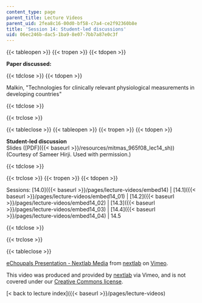 ```yaml
---
content_type: page
parent_title: Lecture Videos
parent_uid: 2fea8c16-00d0-bf58-c7a4-ce2f92360b8e
title: 'Session 14: Student-led discussions'
uid: 06ec246b-dac5-1ba9-8e07-7bb7a87e0c3f
---
```


{{< tableopen >}}
{{< tropen >}}
{{< tdopen >}}


**Paper discussed:**


{{< tdclose >}}
{{< tdopen >}}


Malkin, "Technologies for clinically relevant physiological measurements in developing countries"


{{< tdclose >}}

{{< trclose >}}

{{< tableclose >}}
{{< tableopen >}}
{{< tropen >}}
{{< tdopen >}}


**Student-led discussion**  
Slides ([PDF]({{< baseurl >}}/resources/mitmas_965f08_lec14_sh)) (Courtesy of Sameer Hirji. Used with permission.)


{{< tdclose >}}

{{< trclose >}}
{{< tropen >}}
{{< tdopen >}}


Sessions: [14.0]({{< baseurl >}}/pages/lecture-videos/embed14) | [14.1]({{< baseurl >}}/pages/lecture-videos/embed14_01) | [14.2]({{< baseurl >}}/pages/lecture-videos/embed14_02) | [14.3]({{< baseurl >}}/pages/lecture-videos/embed14_03) | [14.4]({{< baseurl >}}/pages/lecture-videos/embed14_04) | 14.5


{{< tdclose >}}

{{< trclose >}}

{{< tableclose >}}

[eChoupals Presentation - Nextlab Media](https://vimeo.com/3240151) from [nextlab](https://vimeo.com/3240151) on [Vimeo](https://vimeo.com).

This video was produced and provided by [nextlab](http://vimeo.com/nextlab) via Vimeo, and is not covered under our [Creative Commons license](/terms/#cc).

[\< back to lecture index]({{< baseurl >}}/pages/lecture-videos)